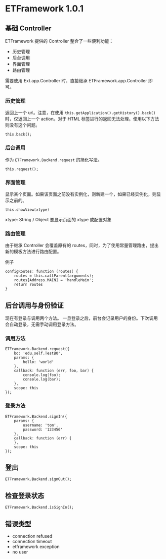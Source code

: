 ETFramework 1.0.1
============================

基础 Controller
----------------------------
ETFramework 提供的 Controller 整合了一些便利功能：
- 历史管理
- 后台调用
- 界面管理
- 路由管理

需要使用 Ext.app.Controller 时，直接继承 ETFramework.app.Controller 即可。

### 历史管理
返回上一个 url。注意，在使用 `this.getApplication().getHistory().back()` 时，仅返回上一个 action。对于 HTML 标签进行的返回无法处理。使用以下方法则没有这个问题。
```
this.back();
```

### 后台调用
作为 `ETFramework.Backend.request` 的简化写法。
```
this.request();
```

### 界面管理
显示某个页面。如果该页面之前没有实例化，则新建一个，如果已经实例化，则显示之前的。
```
this.showView(xtype)
```
xtype: String / Object
要显示页面的 xtype 或配置对象

### 路由管理
由于继承 Controller 会覆盖原有的 routes，同时，为了使用常量管理路由，提出新的模板方法进行路由配置。

例子
```
configRoutes: function (routes) {
    routes = this.callParent(arguments);
    routes[Address.MAIN] = 'handleMain';
    return routes
}
```

后台调用与身份验证
-----------------------------
现在有登录与调用两个方法。
一旦登录之后，前台会记录用户的身份。下次调用会自动登录，无需手动调用登录方法。

### 调用方法
```
ETFramework.Backend.request({
    bo: 'edu.self.TestBO',
    params: {
        hello: 'world'
    },
    callback: function (err, foo, bar) {
        console.log(foo);
        console.log(bar);
    },
    scope: this
});
```

### 登录方法
```
ETFramework.Backend.signIn({
    params: {
        username: 'tom',
        password: '123456'
    },
    callback: function (err) {
    },
    scope: this
});
```

登出
--------------------------
```
ETFramework.Backend.signOut();
```

检查登录状态
--------------------------
```
ETFramework.Backend.isSignIn();
```

错误类型
-----------------------------
- connection refused
- connection timeout
- etframework exception
- no user 
